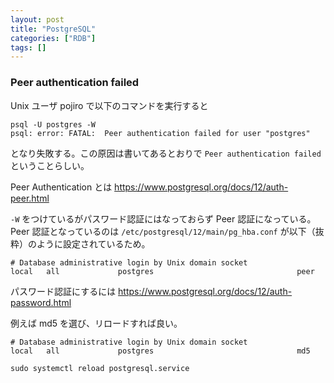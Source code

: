 ```yaml
---
layout: post
title: "PostgreSQL"
categories: ["RDB"]
tags: []
---
```


### Peer authentication failed

Unix ユーザ pojiro で以下のコマンドを実行すると

```
psql -U postgres -W
psql: error: FATAL:  Peer authentication failed for user "postgres"
```

となり失敗する。この原因は書いてあるとおりで `Peer authentication failed` ということらしい。

Peer Authentication とは https://www.postgresql.org/docs/12/auth-peer.html

`-W` をつけているがパスワード認証にはなっておらず Peer 認証になっている。
Peer 認証となっているのは `/etc/postgresql/12/main/pg_hba.conf` が以下（抜粋）のように設定されているため。

```
# Database administrative login by Unix domain socket
local   all             postgres                                peer
```

パスワード認証にするには https://www.postgresql.org/docs/12/auth-password.html

例えば md5 を選び、リロードすれば良い。

```
# Database administrative login by Unix domain socket
local   all             postgres                                md5
```

```
sudo systemctl reload postgresql.service
```
